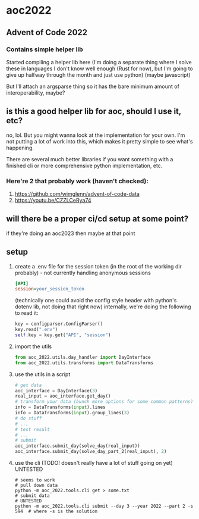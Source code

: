 # aoc2022

## Advent of Code 2022

### Contains simple helper lib

Started compiling a helper lib here (I'm doing a separate thing where I solve these in languages I don't know well enough (Rust for now), but I'm going to give up halfway through the month and just use python)
(maybe javascript)

But I'll attach an argsparse thing so it has the bare minimum amount of interoperability, maybe?

## is this a good helper lib for aoc, should I use it, etc?

no, lol. But you might wanna look at the implementation for your own. I'm not putting a lot of work into this, which makes it pretty simple to see what's happening.

There are several much better libraries if you want something with a finished cli or more comprehensive python implementation, etc.

### Here're 2 that probably work (haven't checked):

1. https://github.com/wimglenn/advent-of-code-data
1. https://youtu.be/CZZLCeRya74

## will there be a proper ci/cd setup at some point?

if they're doing an aoc2023 then maybe at that point

## setup

1. create a .env file for the session token (in the root of the working dir probably) - not currently handling anonymous sessions
   ```.ini
   [API]
   session=your_session_token
   ```
   (technically one could avoid the config style header with python's dotenv lib, not doing that right now)
   internally, we're doing the following to read it:
   ```python
   key = configparser.ConfigParser()
   key.read(".env")
   self.key = key.get("API", "session")
   ```
1. import the utils
   ```python
   from aoc_2022.utils.day_handler import DayInterface
   from aoc_2022.utils.transforms import DataTransforms
   ```
1. use the utils in a script
   ```python
   # get data
   aoc_interface = DayInterface(3)
   real_input = aoc_interface.get_day()
   # transform your data (bunch more options for some common patterns)
   info = DataTransforms(input).lines
   info = DataTransforms(input).group_lines(3)
   # do stuff
   # ...
   # test result
   # ...
   # submit
   aoc_interface.submit_day(solve_day(real_input))
   aoc_interface.submit_day(solve_day_part_2(real_input), 2)
   ```
1. use the cli (TODO! doesn't really have a lot of stuff going on yet)
   UNTESTED
   ```shell
   # seems to work
   # pull down data
   python -m aoc_2022.tools.cli get > some.txt
   # submit data
   # UNTESTED
   python -m aoc_2022.tools.cli submit --day 3 --year 2022 --part 2 -s 594  # where -s is the solution
   ```

